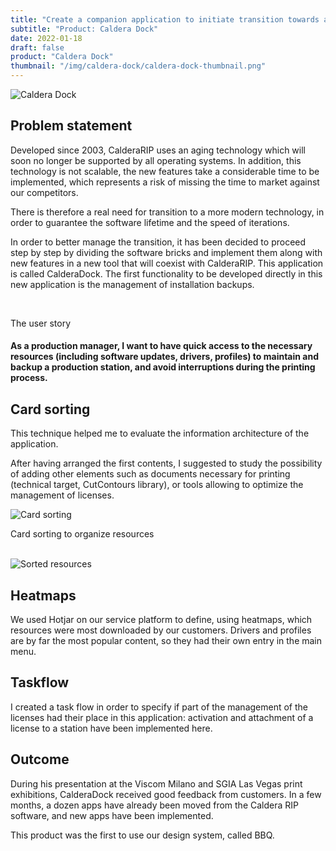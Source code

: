 ```yaml
---
title: "Create a companion application to initiate transition towards a new product portfolio"
subtitle: "Product: Caldera Dock"
date: 2022-01-18
draft: false
product: "Caldera Dock"
thumbnail: "/img/caldera-dock/caldera-dock-thumbnail.png"
---
```


<img src="/img/caldera-dock/caldera-dock-thumbnail-3x.png" class="sm-img mb-6" alt="Caldera Dock">

<section>

<div class="row">

<div class="col-12 col-lg-7">

## Problem statement

Developed since 2003, CalderaRIP uses an aging technology which will soon no longer be supported by all operating systems. In addition, this technology is not scalable, the new features take a considerable time to be implemented, which represents a risk of missing the time to market against our competitors. 

There is therefore a real need for transition to a more modern technology, in order to guarantee the software lifetime and the speed of iterations. 

In order to better manage the transition, it has been decided to proceed step by step by dividing the software bricks and implement them along with new features in a new tool that will coexist with CalderaRIP. This application is called CalderaDock. The first functionality to be developed directly in this new application is the management of installation backups.

</div>

<div class="col-md-1">&nbsp;</div>

<div class="col-12 col-lg-4 d-flex align-items-center">

<div class="sm-card">
    
<p class="sm-card-title">The user story</p>

#### As a production manager, I want to have quick access to the necessary resources (including software updates, drivers, profiles) to maintain and backup a production station, and avoid interruptions during the printing process.

</div>

</div>

</div>

</section>

## Card sorting
This technique helped me to evaluate the information architecture of the application.

After having arranged the first contents, I suggested to study the possibility of adding other elements such as documents necessary for printing (technical target, CutContours library), or tools allowing to optimize the management of licenses.

<section>

<div class="row">

<div class="col-12 col-lg-7">

<img src="/img/caldera-dock/card-sorting.jpg" class="sm-img mt-4" alt="Card sorting">

<p class="sm-caption">Card sorting to organize resources</p>

</div>

<div class="col-md-1">&nbsp;</div>

<div class="col-12 col-lg-4">

<img src="/img/caldera-dock/sorted-resources.png" class="sm-img mt-4" alt="Sorted resources">

</div>

</div>

</section>

## Heatmaps
We used Hotjar on our service platform to define, using heatmaps, which resources were most downloaded by our customers. Drivers and profiles are by far the most popular content, so they had their own entry in the main menu.

## Taskflow
I created a task flow in order to specify if part of the management of the licenses had their place in this application: activation and attachment of a license to a station have been implemented here.

## Outcome
During his presentation at the Viscom Milano and SGIA Las Vegas print exhibitions, CalderaDock received good feedback from customers. In a few months, a dozen apps have already been moved from the Caldera RIP software, and new apps have been implemented.

This product was the first to use our design system, called BBQ.